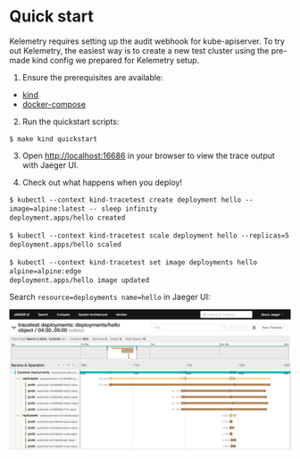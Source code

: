 # Quick start

Kelemetry requires setting up the audit webhook for kube-apiserver.
To try out Kelemetry, the easiest way is to create a new test cluster
using the pre-made kind config we prepared for Kelemetry setup.

1. Ensure the prerequisites are available:
  - [kind](https://kind.sigs.k8s.io)
  - [docker-compose](https://docs.docker.com/compose/install/)

2. Run the quickstart scripts:

```console
$ make kind quickstart
```

3. Open <http://localhost:16686> in your browser to view the trace output with Jaeger UI.

4. Check out what happens when you deploy!

```console
$ kubectl --context kind-tracetest create deployment hello --image=alpine:latest -- sleep infinity
deployment.apps/hello created

$ kubectl --context kind-tracetest scale deployment hello --replicas=5
deployment.apps/hello scaled

$ kubectl --context kind-tracetest set image deployments hello alpine=alpine:edge
deployment.apps/hello image updated
```

Search `resource=deployments name=hello` in Jaeger UI:

![](./images/trace-view.png)
